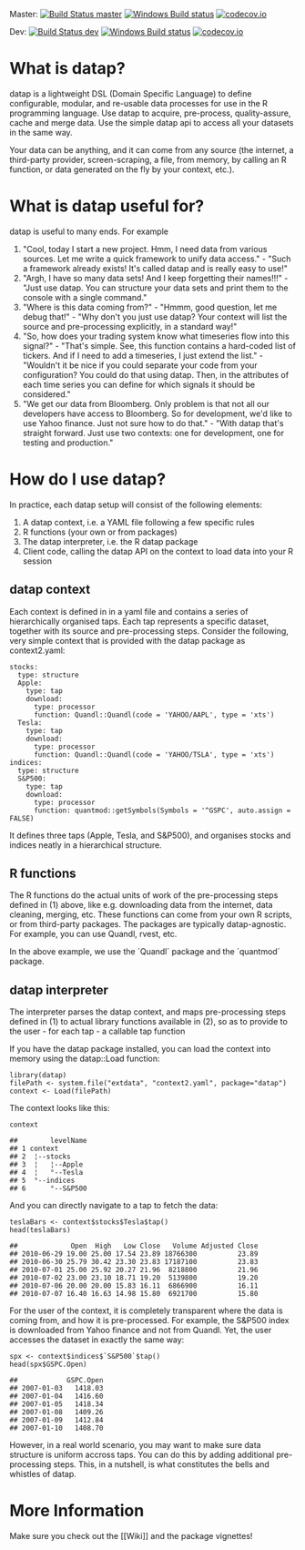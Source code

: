 

Master: [![Build Status master](https://travis-ci.org/gluc/datap.svg?branch=master)](https://travis-ci.org/gluc/datap) [![Windows Build status]( https://ci.appveyor.com/api/projects/status/github/gluc/datap?branch=master&svg=true)](https://ci.appveyor.com/project/gluc/datap) [![codecov.io](http://codecov.io/github/gluc/datap/coverage.svg?branch=master)](http://codecov.io/github/gluc/datap?branch=master)

Dev: [![Build Status dev](https://travis-ci.org/gluc/datap.svg?branch=dev)](https://travis-ci.org/gluc/datap) [![Windows Build status]( https://ci.appveyor.com/api/projects/status/github/gluc/datap?branch=dev&svg=true)](https://ci.appveyor.com/project/gluc/datap) [![codecov.io](http://codecov.io/github/gluc/datap/coverage.svg?branch=dev)](http://codecov.io/github/gluc/datap?branch=dev)

# What is datap?

datap is a lightweight DSL (Domain Specific Language) to define configurable, modular, and re-usable data processes for use in the R programming language. Use datap to acquire, pre-process, quality-assure, cache and merge data. Use the simple datap api to access all your datasets in the same way.

Your data can be anything, and it can come from any source (the internet, a third-party provider, screen-scraping, a file, from memory, by calling an R function, or data generated on the fly by your context, etc.).


# What is datap useful for?

datap is useful to many ends. For example

1. "Cool, today I start a new project. Hmm, I need data from various sources. Let me write a quick framework to unify data access." - "Such a framework already exists! It's called datap and is really easy to use!"
2. "Argh, I have so many data sets! And I keep forgetting their names!!!" - "Just use datap. You can structure your data sets and print them to the console with a single command."
3. "Where is this data coming from?" - "Hmmm, good question, let me debug that!" - "Why don't you just use datap? Your context will list the source and pre-processing explicitly, in a standard way!"
4. "So, how does your trading system know what timeseries flow into this signal?" - "That's simple. See, this function contains a hard-coded list of tickers. And if I need to add a timeseries, I just extend the list." - "Wouldn't it be nice if you could separate your code from your configuration? You could do that using datap. Then, in the attributes of each time series you can define for which signals it should be considered."
5. "We get our data from Bloomberg. Only problem is that not all our developers have access to Bloomberg. So for development, we'd like to use Yahoo finance. Just not sure how to do that." - "With datap that's straight forward. Just use two contexts: one for development, one for testing and production."

# How do I use datap?

In practice, each datap setup will consist of the following elements:

1. A datap context, i.e. a YAML file following a few specific rules
2. R functions (your own or from packages)
3. The datap interpreter, i.e. the R datap package
4. Client code, calling the datap API on the context to load data into your R session

## datap context

Each context is defined in in a yaml file and contains a series of hierarchically organised taps. Each tap represents a specific dataset, together with its source and pre-processing steps. Consider the following, very simple context that is provided with the datap package as context2.yaml:

```{YAML}
stocks:
  type: structure
  Apple:
    type: tap
    download:
      type: processor
      function: Quandl::Quandl(code = 'YAHOO/AAPL', type = 'xts')
  Tesla:
    type: tap
    download:
      type: processor
      function: Quandl::Quandl(code = 'YAHOO/TSLA', type = 'xts')
indices:
  type: structure
  S&P500:
    type: tap
    download:
      type: processor
      function: quantmod::getSymbols(Symbols = '^GSPC', auto.assign = FALSE)
```

It defines three taps (Apple, Tesla, and S&P500), and organises stocks and indices neatly in a hierarchical structure.

## R functions

The R functions do the actual units of work of the pre-processing steps defined in (1) above, like e.g. downloading data from the internet, data cleaning, merging, etc. These functions can come from your own R scripts, or from third-party packages. The packages are typically datap-agnostic. For example, you can use Quandl, rvest, etc. 

In the above example, we use the ´Quandl´ package and the ´quantmod´ package.

## datap interpreter

The interpreter parses the datap context, and maps pre-processing steps defined in (1) to actual library functions available in (2), so as to provide to the user - for each tap - a callable tap function 

If you have the datap package installed, you can load the context into memory using the datap::Load function:

```{r}
library(datap)
filePath <- system.file("extdata", "context2.yaml", package="datap")
context <- Load(filePath)
```

The context looks like this:

```{r}
context
```

```
##        levelName
## 1 context       
## 2  ¦--stocks    
## 3  ¦   ¦--Apple 
## 4  ¦   °--Tesla 
## 5  °--indices   
## 6      °--S&P500
```

And you can directly navigate to a tap to fetch the data:

```{r}
teslaBars <- context$stocks$Tesla$tap()
head(teslaBars)
```

```{yaml}
##             Open  High   Low Close   Volume Adjusted Close
## 2010-06-29 19.00 25.00 17.54 23.89 18766300          23.89
## 2010-06-30 25.79 30.42 23.30 23.83 17187100          23.83
## 2010-07-01 25.00 25.92 20.27 21.96  8218800          21.96
## 2010-07-02 23.00 23.10 18.71 19.20  5139800          19.20
## 2010-07-06 20.00 20.00 15.83 16.11  6866900          16.11
## 2010-07-07 16.40 16.63 14.98 15.80  6921700          15.80
```

For the user of the context, it is completely transparent where the data is coming from, and how it is pre-processed. For example, the S&P500 index is downloaded from Yahoo finance and not from Quandl. Yet, the user accesses the dataset in exactly the same way:

```{r}
spx <- context$indices$`S&P500`$tap()
head(spx$GSPC.Open)
```

```{yaml}
##            GSPC.Open
## 2007-01-03   1418.03
## 2007-01-04   1416.60
## 2007-01-05   1418.34
## 2007-01-08   1409.26
## 2007-01-09   1412.84
## 2007-01-10   1408.70
```

However, in a real world scenario, you may want to make sure data structure is uniform accross taps. You can do this by adding additional pre-processing steps. This, in a nutshell, is what constitutes the bells and whistles of datap.

# More Information

Make sure you check out the [[Wiki]] and the package vignettes!
